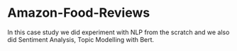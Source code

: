 # Amazon-Food-Reviews
In this case study we did experiment with NLP from the scratch and we also did Sentiment Analysis, Topic Modelling with Bert.
